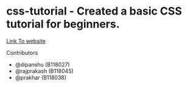 # css-tutorial - Created a basic CSS tutorial for beginners.

[Link To website](https://css-tutorial.netlify.app/tableofcontents.html)

Contributors
- @dipanshu (B118027)
- @rajprakash (B118045)
- @prakhar (B118038)
